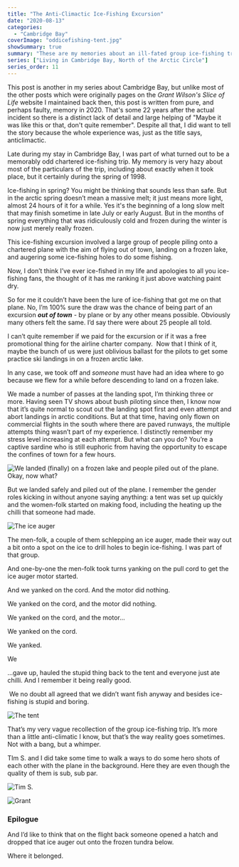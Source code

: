```yaml
---
title: "The Anti-Climactic Ice-Fishing Excursion"
date: "2020-08-13"
categories: 
  - "Cambridge Bay"
coverImage: "oddicefishing-tent.jpg"
showSummary: true
summary: "These are my memories about an ill-fated group ice-fishing trip by plane from Cambridge Bay to somewhere on the artic tundra. Everyone came out completely safe and unharmed, but let's just say that no fishing of any kind happened."
series: ["Living in Cambridge Bay, North of the Arctic Circle"]
series_order: 11
---
```


This post is another in my series about Cambridge Bay, but unlike most of the other posts which were originally pages on the _Grant Wilson's Slice of Life_ website I maintained back then, this post is written from pure, and perhaps faulty, memory in 2020. That's some 22 years after the actual incident so there is a distinct lack of detail and large helping of "Maybe it was like this or that, don't quite remember". Despite all that, I did want to tell the story because the whole experience was, just as the title says, anticlimactic.

Late during my stay in Cambridge Bay, I was part of what turned out to be a memorably odd chartered ice-fishing trip. My memory is very hazy about most of the particulars of the trip, including about exactly when it took place, but it certainly during the spring of 1998. 

Ice-fishing in spring? You might be thinking that sounds less than safe. But in the arctic spring doesn’t mean a massive melt; it just means more light, almost 24 hours of it for a while. Yes it's the beginning of a long slow melt that may finish sometime in late July or early August. But in the months of spring everything that was ridiculously cold and frozen during the winter is now just merely really frozen.

This ice-fishing excursion involved a large group of people piling onto a chartered plane with the aim of flying out of town, landing on a frozen lake, and augering some ice-fishing holes to do some fishing.

Now, I don’t think I’ve ever ice-fished in my life and apologies to all you ice-fishing fans, the thought of it has me ranking it just above watching paint dry.

So for me it couldn’t have been the lure of ice-fishing that got me on that plane. No, I’m 100% sure the draw was the chance of being part of an excursion **_out of town_** - by plane or by any other means possible. Obviously many others felt the same. I’d say there were about 25 people all told.

I can’t quite remember if we paid for the excursion or if it was a free promotional thing for the airline charter company.  Now that I think of it, maybe the bunch of us were just oblivious ballast for the pilots to get some practice ski landings in on a frozen arctic lake.

In any case, we took off and _someone_ must have had an idea where to go because we flew for a while before descending to land on a frozen lake. 

We made a number of passes at the landing spot, I’m thinking three or more. Having seen TV shows about bush piloting since then, I know now that it’s quite normal to scout out the landing spot first and even attempt and abort landings in arctic conditions. But at that time, having only flown on commercial flights in the south where there are paved runways, the multiple attempts thing wasn’t part of my experience. I distinctly remember my stress level increasing at each attempt. But what can you do? You’re a captive sardine who is still euphoric from having the opportunity to escape the confines of town for a few hours.

![We landed (finally) on a frozen lake and people piled out of the plane. Okay, now what?](featured-oddicefishing-plane-on-lake-2-cropped.jpeg "We landed (finally) on a frozen lake and people piled out of the plane. Okay, now what?")

But we landed safely and piled out of the plane. I remember the gender roles kicking in without anyone saying anything: a tent was set up quickly and the women-folk started on making food, including the heating up the chilli that someone had made.

![The ice auger](oddicefishing-auger.jpg "The ice auger")

The men-folk, a couple of them schlepping an ice auger, made their way out a bit onto a spot on the ice to drill holes to begin ice-fishing. I was part of that group.

And one-by-one the men-folk took turns yanking on the pull cord to get the ice auger motor started.

And we yanked on the cord. And the motor did nothing.

We yanked on the cord, and the motor did nothing.

We yanked on the cord, and the motor...

We yanked on the cord.

We yanked.

We

…gave up, hauled the stupid thing back to the tent and everyone just ate chilli. And I remember it being really good.

 We no doubt all agreed that we didn’t want fish anyway and besides ice-fishing is stupid and boring.

![The tent](oddicefishing-tent-1-1024x687.jpg "The tent")

That’s my very vague recollection of the group ice-fishing trip. It’s more than a little anti-climatic I know, but that’s the way reality goes sometimes. Not with a bang, but a whimper.

TIm S. and I did take some time to walk a ways to do some hero shots of each other with the plane in the background. Here they are even though the quality of them is sub, sub par.

![Tim S.](oddicefishing-tim.jpg "Tim S. Hero Shot")

![Grant](oddicefishing-Grant.jpg "Grant Hero Shot")

### Epilogue

And I’d like to think that on the flight back someone opened a hatch and dropped that ice auger out onto the frozen tundra below. 

Where it belonged.
